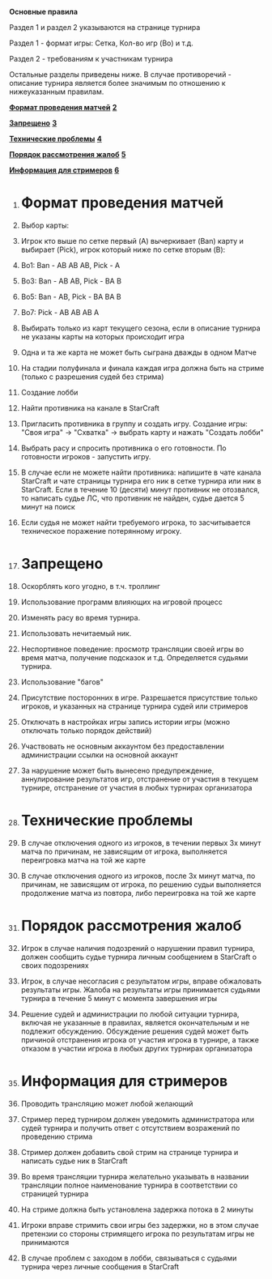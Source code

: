 **Основные правила**



Раздел 1 и раздел 2 указываются на странице турнира



Раздел 1 - формат игры: Сетка, Кол-во игр (Bo) и т.д.

Раздел 2 - требованиям к участникам турнира



Остальные разделы приведены ниже. В случае противоречий - описание турнира является более значимым по отношению к нижеуказанным правилам.





**[Формат проведения матчей](#h.j2a5mtikkdqi)**    **[2](#h.j2a5mtikkdqi)**

**[Запрещено](#h.mafcpnh33h7p)**    **[3](#h.mafcpnh33h7p)**

**[Технические проблемы](#h.jqb5o36yfs4g)**    **[4](#h.jqb5o36yfs4g)**

**[Порядок рассмотрения жалоб](#h.4ia5z6ezho0c)**    **[5](#h.4ia5z6ezho0c)**

**[Информация для стримеров](#h.ewont1nqu2wd)**    **[6](#h.ewont1nqu2wd)**









1. # Формат проведения матчей



1. Выбор карты:

1. Игрок кто выше по сетке первый (A) вычеркивает (Ban) карту и выбирает (Pick), игрок который ниже по сетке вторым (B):

1. Bo1: Ban - AB AB AB, Pick - A
2. Bo3: Ban - AB AB, Pick - BA B
3. Bo5: Ban - AB, Pick - BA BA B
4. Bo7: Pick -  AB AB AB A

1. Выбирать только из карт текущего сезона, если в описание турнира не указаны карты на которых происходит игра
2. Одна и та же карта не может быть сыграна дважды в одном Матче
3. На стадии полуфинала и финала каждая игра должна быть на стриме (только с разрешения судей без стрима)

1. Создание лобби

1. Найти противника на канале в StarCraft
2. Пригласить противника в группу и создать игру. Создание игры: "Своя игра" -> "Схватка" -> выбрать карту и нажать "Создать лобби"
3. Выбрать расу и спросить противника о его готовности. По готовности игроков - запустить игру.
4. В случае если не можете найти противника: напишите в чате канала StarCraft и чате страницы турнира его ник в сетке турнира или ник в StarCraft. Если в течение 10 (десяти) минут противник не отозвался, то написать судье ЛС, что противник не найден, судье дается 5 минут на поиск
5. Если судья не может найти требуемого игрока, то засчитывается техническое поражение потерянному игроку.



1. # Запрещено



1. Оскорблять кого угодно, в т.ч. троллинг
2. Использование программ влияющих на игровой процесс
3. Изменять расу во время турнира.
4. Использовать нечитаемый ник.
5. Неспортивное поведение: просмотр трансляции своей игры во время матча, получение подсказок и т.д. Определяется судьями турнира.
6. Использование "багов"
7. Присутствие посторонних в игре. Разрешается присутствие только игроков, и указанных на странице турнира судей или стримеров
8. Отключать в настройках игры запись истории игры (можно отключать только порядок действий)
9. Участвовать не основным аккаунтом без предоставлении администрации ссылки на основной аккаунт
10. За нарушение может быть вынесено предупреждение, аннулирование результатов игр, отстранение от участия в текущем турнире, отстранение от участия в любых турнирах организатора

1. # Технические проблемы



1. В случае отключения одного из игроков, в течении первых 3х минут матча по причинам, не зависящим от игрока, выполняется переигровка матча на той же карте
2. В случае отключения одного из игроков, после 3х минут матча, по причинам, не зависящим от игрока, по решению судьи выполняется продолжение матча из повтора, либо переигровка на той же карте

1. # Порядок рассмотрения жалоб



1. Игрок в случае наличия подозрений о нарушении правил турнира, должен сообщить судье турнира личным сообщением в StarCraft о своих подозрениях
2. Игрок, в случае несогласия с результатом игры, вправе обжаловать результаты игры. Жалоба на результаты игры принимается судьями турнира в течение 5 минут с момента завершения игры
3. Решение судей и администрации по любой ситуации турнира, включая не указанные в правилах, является окончательным и не подлежит обсуждению. Обсуждение решения судей может быть причиной отстранения игрока от участия игрока в турнире, а также отказом в участии игрока в любых других турнирах организатора

1. # Информация для стримеров



1. Проводить трансляцию может любой желающий
2. Стример перед турниром должен уведомить администратора или судей турнира и получить ответ с отсутствием возражений по проведению стрима
3. Стример должен добавить свой стрим на странице турнира и написать судье ник в StarCraft
4. Во время трансляции турнира желательно указывать в названии трансляции полное наименование турнира в соответствии со страницей турнира
5. На стриме должна быть установлена задержка потока в 2 минуты
6. Игроки вправе стримить свои игры без задержки, но в этом случае претензии со стороны стримящего игрока по результатам игры не принимаются
7. В случае проблем с заходом в лобби, связываться с судьями турнира через личные сообщения в StarCraft
